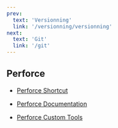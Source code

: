 ```yaml
---
prev:
  text: 'Versionning'
  link: '/versionning/versionning'
next:
  text: 'Git'
  link: '/git'
---
```


## Perforce

- [Perforce Shortcut](/perforce/perforceShortcut)

- [Perforce Documentation](/perforce/perforceDoc)

- [Perforce Custom Tools](/perforce/perforceCustomTools)